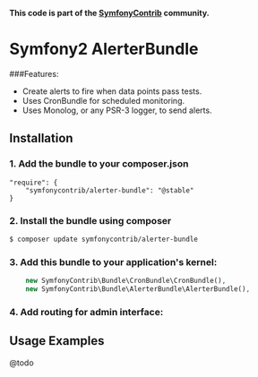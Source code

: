 **This code is part of the [SymfonyContrib](http://symfonycontrib.com/) community.**

# Symfony2 AlerterBundle

###Features:

* Create alerts to fire when data points pass tests.
* Uses CronBundle for scheduled monitoring.
* Uses Monolog, or any PSR-3 logger, to send alerts.

## Installation

### 1. Add the bundle to your composer.json

```
"require": {
    "symfonycontrib/alerter-bundle": "@stable"
}
```

### 2. Install the bundle using composer

```bash
$ composer update symfonycontrib/alerter-bundle
```

### 3. Add this bundle to your application's kernel:

```php
    new SymfonyContrib\Bundle\CronBundle\CronBundle(),
    new SymfonyContrib\Bundle\AlerterBundle\AlerterBundle(),
```

### 4. Add routing for admin interface:



## Usage Examples

@todo

